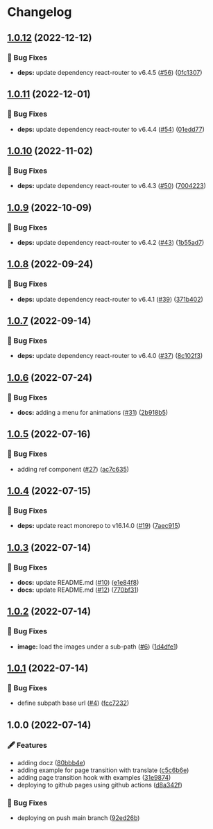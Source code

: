 # Changelog

## [1.0.12](https://github.com/arnaud-zg/playground/compare/v1.0.11...v1.0.12) (2022-12-12)


### 🐛 Bug Fixes

* **deps:** update dependency react-router to v6.4.5 ([#56](https://github.com/arnaud-zg/playground/issues/56)) ([0fc1307](https://github.com/arnaud-zg/playground/commit/0fc13070eb36b30b6faf4896afd4bb004a80d643))

## [1.0.11](https://github.com/arnaud-zg/playground/compare/v1.0.10...v1.0.11) (2022-12-01)


### 🐛 Bug Fixes

* **deps:** update dependency react-router to v6.4.4 ([#54](https://github.com/arnaud-zg/playground/issues/54)) ([01edd77](https://github.com/arnaud-zg/playground/commit/01edd7722e8f3d4daa2dc4d4a32e4a9f3e55dc40))

## [1.0.10](https://github.com/arnaud-zg/playground/compare/v1.0.9...v1.0.10) (2022-11-02)


### 🐛 Bug Fixes

* **deps:** update dependency react-router to v6.4.3 ([#50](https://github.com/arnaud-zg/playground/issues/50)) ([7004223](https://github.com/arnaud-zg/playground/commit/70042230dd1503ed8669e18de35ad3be8c1f988a))

## [1.0.9](https://github.com/arnaud-zg/playground/compare/v1.0.8...v1.0.9) (2022-10-09)


### 🐛 Bug Fixes

* **deps:** update dependency react-router to v6.4.2 ([#43](https://github.com/arnaud-zg/playground/issues/43)) ([1b55ad7](https://github.com/arnaud-zg/playground/commit/1b55ad7e89b9acc54fe258b0994b83db5cbb1302))

## [1.0.8](https://github.com/arnaud-zg/playground/compare/v1.0.7...v1.0.8) (2022-09-24)


### 🐛 Bug Fixes

* **deps:** update dependency react-router to v6.4.1 ([#39](https://github.com/arnaud-zg/playground/issues/39)) ([371b402](https://github.com/arnaud-zg/playground/commit/371b402a593ce9c4df6a9df2de39b4309bcd3887))

## [1.0.7](https://github.com/arnaud-zg/playground/compare/v1.0.6...v1.0.7) (2022-09-14)


### 🐛 Bug Fixes

* **deps:** update dependency react-router to v6.4.0 ([#37](https://github.com/arnaud-zg/playground/issues/37)) ([8c102f3](https://github.com/arnaud-zg/playground/commit/8c102f3665bd44bdb6ef4c5805bb80eb3eaad197))

## [1.0.6](https://github.com/arnaud-zg/playground/compare/v1.0.5...v1.0.6) (2022-07-24)


### 🐛 Bug Fixes

* **docs:** adding a menu for animations ([#31](https://github.com/arnaud-zg/playground/issues/31)) ([2b918b5](https://github.com/arnaud-zg/playground/commit/2b918b54799582a97ae11861d91abc8288d6b389))

## [1.0.5](https://github.com/arnaud-zg/playground/compare/v1.0.4...v1.0.5) (2022-07-16)


### 🐛 Bug Fixes

* adding ref component ([#27](https://github.com/arnaud-zg/playground/issues/27)) ([ac7c635](https://github.com/arnaud-zg/playground/commit/ac7c63574a2501b04e7b89d0495cbb3a5a9f94ad))

## [1.0.4](https://github.com/arnaud-zg/playground/compare/v1.0.3...v1.0.4) (2022-07-15)


### 🐛 Bug Fixes

* **deps:** update react monorepo to v16.14.0 ([#19](https://github.com/arnaud-zg/playground/issues/19)) ([7aec915](https://github.com/arnaud-zg/playground/commit/7aec9151dbcefae51cd0ad3330d07813b4d4a1a0))

## [1.0.3](https://github.com/arnaud-zg/playground/compare/v1.0.2...v1.0.3) (2022-07-14)


### 🐛 Bug Fixes

* **docs:** update README.md ([#10](https://github.com/arnaud-zg/playground/issues/10)) ([e1e84f8](https://github.com/arnaud-zg/playground/commit/e1e84f883ff6ddcc6c8b08611ea9bd0f6a60ba2f))
* **docs:** update README.md ([#12](https://github.com/arnaud-zg/playground/issues/12)) ([770bf31](https://github.com/arnaud-zg/playground/commit/770bf31991031260a4001cba57d4d17d883f4985))

## [1.0.2](https://github.com/arnaud-zg/playground/compare/v1.0.1...v1.0.2) (2022-07-14)


### 🐛 Bug Fixes

* **image:** load the images under a sub-path ([#6](https://github.com/arnaud-zg/playground/issues/6)) ([1d4dfe1](https://github.com/arnaud-zg/playground/commit/1d4dfe18f5be8ecda72e8f690984388c63802316))

## [1.0.1](https://github.com/arnaud-zg/playground/compare/v1.0.0...v1.0.1) (2022-07-14)


### 🐛 Bug Fixes

* define subpath base url ([#4](https://github.com/arnaud-zg/playground/issues/4)) ([fcc7232](https://github.com/arnaud-zg/playground/commit/fcc72323c4f83002e220ab383b094df88a41328b))

## 1.0.0 (2022-07-14)


### 🖋 Features

* adding docz ([80bbb4e](https://github.com/arnaud-zg/playground/commit/80bbb4e814d1aef6fd95c30ac326241b9598b5a2))
* adding example for page transition with translate ([c5c6b6e](https://github.com/arnaud-zg/playground/commit/c5c6b6e9b8632bc2bcf502e8b59cc399cd53b759))
* adding page transition hook with examples ([31e9874](https://github.com/arnaud-zg/playground/commit/31e987484a1ca42613ca139b7d395719e023fdbc))
* deploying to github pages using github actions ([d8a342f](https://github.com/arnaud-zg/playground/commit/d8a342fe1ba70aaf7cf5d69eeed7f55974b6485a))


### 🐛 Bug Fixes

* deploying on push main branch ([92ed26b](https://github.com/arnaud-zg/playground/commit/92ed26b9dd2000339883a8ba6f38d189f9da169c))

